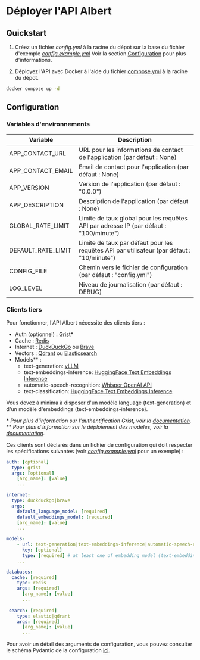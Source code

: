 # Déployer l'API Albert

## Quickstart

1. Créez un fichier *config.yml* à la racine du dépot sur la base du fichier d'exemple *[config.example.yml](./config.example.yml)* Voir la section [Configuration](#configuration) pour plus d'informations.

2. Déployez l'API avec Docker à l'aide du fichier [compose.yml](../compose.yml) à la racine du dépot.

  ```bash
  docker compose up -d
  ```

## Configuration

### Variables d'environnements

| Variable | Description |
| --- | --- |
| APP_CONTACT_URL | URL pour les informations de contact de l'application (par défaut : None) |
| APP_CONTACT_EMAIL | Email de contact pour l'application (par défaut : None) |
| APP_VERSION | Version de l'application (par défaut : "0.0.0") |
| APP_DESCRIPTION | Description de l'application (par défaut : None) |
| GLOBAL_RATE_LIMIT | Limite de taux global pour les requêtes API par adresse IP (par défaut : "100/minute") |
| DEFAULT_RATE_LIMIT | Limite de taux par défaut pour les requêtes API par utilisateur (par défaut : "10/minute") |
| CONFIG_FILE | Chemin vers le fichier de configuration (par défaut : "config.yml") |
| LOG_LEVEL | Niveau de journalisation (par défaut : DEBUG) |

### Clients tiers

Pour fonctionner, l'API Albert nécessite des clients tiers :

* Auth (optionnel) : [Grist](https://www.getgrist.com/)*
* Cache : [Redis](https://redis.io/)
* Internet : [DuckDuckGo](https://duckduckgo.com/) ou [Brave](https://search.brave.com/)
* Vectors : [Qdrant](https://qdrant.tech/) ou [Elasticsearch](https://www.elastic.co/fr/products/elasticsearch)
* Models** :
  * text-generation: [vLLM](https://github.com/vllm-project/vllm)
  * text-embeddings-inference: [HuggingFace Text Embeddings Inference](https://github.com/huggingface/text-embeddings-inference)
  * automatic-speech-recognition: [Whisper OpenAI API](https://github.com/etalab-ia/whisper-openai-api)
  * text-classification: [HuggingFace Text Embeddings Inference](https://github.com/huggingface/text-embeddings-inference)

Vous devez à minima à disposer d'un modèle language (text-generation) et d'un modèle d'embeddings (text-embeddings-inference).

\* *Pour plus d'information sur l'authentification Grist, voir la [documentation](./security.md).*<br>
\** *Pour plus d'information sur le déploiement des modèles, voir la [documentation](./models.md).*

Ces clients sont déclarés dans un fichier de configuration qui doit respecter les  spécifications suivantes (voir *[config.example.yml](./config.example.yml)* pour un exemple) :

```yaml
auth: [optional]
  type: grist
  args: [optional] 
    [arg_name]: [value]
    ...

internet:
  type: duckduckgo|brave
  args:
    default_language_model: [required]
    default_embeddings_model: [required]
    [arg_name]: [value]
    ...

models:
    - url: text-generation|text-embeddings-inference|automatic-speech-recognition|text-classification
      key: [optional]
      type: [required] # at least one of embedding model (text-embeddings-inference)
    ...

databases:
  cache: [required]
    type: redis
    args: [required] 
      [arg_name]: [value]
      ...
    
 search: [required]
    type: elastic|qdrant
    args: [required] 
      [arg_name]: [value]
      ...
```

Pour avoir un détail des arguments de configuration, vous pouvez consulter le schéma Pydantic de la configuration [ici](../app/schemas/config.py).
